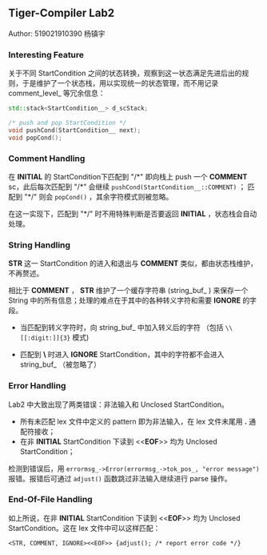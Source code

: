 ## Tiger-Compiler Lab2

Author: 519021910390 杨镇宇

### Interesting Feature

关于不同 StartCondition 之间的状态转换，观察到这一状态满足先进后出的规则，于是维护了一个状态栈，用以实现统一的状态管理，而不用记录 comment_level_ 等冗余信息：

```c++
std::stack<StartCondition__> d_scStack;

/* push and pop StartCondition */
void pushCond(StartCondition__ next);
void popCond();
```

### Comment Handling

在 **INITIAL** 的 StartCondition下匹配到 "/\*" 即向栈上 push 一个 **COMMENT** sc，此后每次匹配到 "/\*" 会继续 `pushCond(StartCondition__::COMMENT)` ； 匹配到 "\*/" 则会 `popCond()` ，其余字符模式则被忽略。

在这一实现下，匹配到 "\*/" 时不用特殊判断是否要返回 **INITIAL** ，状态栈会自动处理。

### String Handling

**STR** 这一 StartCondition 的进入和退出与 **COMMENT** 类似，都由状态栈维护，不再赘述。

相比于 **COMMENT** ， **STR** 维护了一个缓存字符串 (string_buf_ ) 来保存一个 String 中的所有信息；处理的难点在于其中的各种转义字符和需要 **IGNORE** 的字段。

+ 当匹配到转义字符时，向 string_buf_ 中加入转义后的字符 （包括 `\\[[:digit:]]{3}` 模式)

+ 匹配到 **\\** 时进入 **IGNORE** StartCondition，其中的字符都不会进入 string_buf_ （被忽略了）

### Error Handling

Lab2 中大致出现了两类错误：非法输入和 Unclosed StartCondition。

+ 所有未匹配 lex 文件中定义的 pattern 即为非法输入，在 lex 文件末尾用 **.** 通配符接收；
+ 在非 **INITIAL** StartCondition 下读到 <<**EOF**>> 均为 Unclosed StartCondition；

检测到错误后，用 `errormsg_->Error(errormsg_->tok_pos_, "error message")` 报错。报错后可通过 `adjust()` 函数跳过非法输入继续进行 parse 操作。

### End-Of-File Handling

如上所说，在非 **INITIAL** StartCondition 下读到 <<**EOF**>> 均为 Unclosed StartCondition。这在 lex 文件中可以这样匹配：

```less
<STR, COMMENT, IGNORE><<EOF>> {adjust(); /* report error code */}
```
